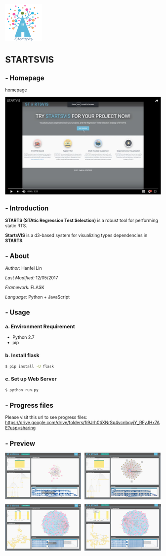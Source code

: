 
<img width="120" height="120px" src = "https://raw.githubusercontent.com/ForestCold/Images/master/icon2.png" >

# STARTSVIS

## - Homepage
[homepage](https://sleepy-woodland-26576.herokuapp.com/)

[![Watch the video](https://github.com/ForestCold/Images/blob/master/Screen%20Shot%202018-05-02%20at%203.59.07%20PM.png)](https://www.youtube.com/watch?v=SoTgzxIgNMQ)

## - Introduction

**STARTS (STAtic Regression Test Selection)**  is a robust tool for performing static RTS. 

**StartsVIS** is a d3-based system for visualizing types dependencies in **STARTS**. 
                                                                                                             

## - About
 *Author:* Hanfei Lin
 
 *Last Modified:* 12/05/2017
 
 *Framework:* FLASK
 
 *Language:* Python + JavaScript

## - Usage

  ### a. Environment Requirement 
  - Python 2.7
  - pip
  
  ### b. Install **flask**
  
  ```bash
  $ pip install -U flask
  ```
  ### c. Set up Web Server

  ```bash
  $ python run.py
  ```
  
## - Progress files

Please visit this url to see progress files:
https://drive.google.com/drive/folders/1i9Jrh0tiXNrSp4vcnbqyjY_RFyJHx7AE?usp=sharing

## - Preview

![](https://raw.githubusercontent.com/ForestCold/Images/master/readme2.png)
